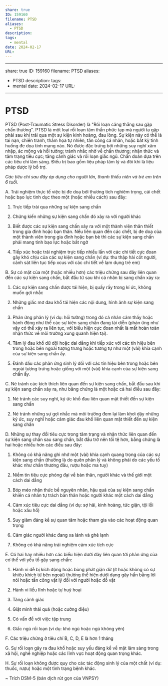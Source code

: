 ```yaml
---
share: true
ID: 159160
filename: PTSD
aliases:
  - PTSD
description: 
tags:
  - mental
date: 2024-02-17
URL: 
---
```

---
share: true
ID: 159160
filename: PTSD
aliases:
  - PTSD
description: 
tags:
  - mental
date: 2024-02-17
URL:
---
# PTSD

PTSD (Post-Traumatic Stress Disorder) là "Rối loạn căng thẳng sau gặp chấn thương". PTSD là một loại rối loạn tâm thần phức tạp mà người ta gặp phải sau khi trải qua một sự kiện kinh hoàng, đau lòng. Sự kiện này có thể là tai nạn, chiến tranh, thảm họa tự nhiên, tấn công cá nhân, hoặc bất kỳ tình huống đe dọa tính mạng nào. Nó được đặc trưng bởi những suy nghĩ xâm nhập, ác mộng và hồi tưởng; tránh nhắc nhở về chấn thương; nhận thức và tâm trạng tiêu cực; tăng cảnh giác và rối loạn giấc ngủ. Chẩn đoán dựa trên các tiêu chí lâm sàng. Điều trị bao gồm liệu pháp tâm lý và đôi khi là liệu pháp dược lý bổ trợ.


*Các tiêu chí sau đây áp dụng cho người lớn, thanh thiếu niên và trẻ em trên 6 tuổi.*

A. Trải nghiệm thực tế việc bị đe doạ bởi thương tích nghiêm trọng, cái chết hoặc bạo lực tình dục theo một (hoặc nhiều cách) sau đây:

1. Trực tiếp trải qua những sự kiện sang chấn

2. Chứng kiến những sự kiện sang chấn đó xảy ra với người khác

3. Biết được các sự kiện sang chấn xảy ra với một thành viên thân thiết trong gia đình hoặc bạn thân. Nếu liên quan đến các chết, bị đe doạ của một thành viên trong gia đình hoặc bạn bè thì các sự kiện sang chấn phải mang tính bạo lực hoặc bất ngờ

4. Tiếp xúc hoặc trải nghiệm trực tiếp nhiều lần với các chi tiết cực đoan gây khó chịu của các sự kiện sang chấn (ví dụ: thu thập hài cốt người, cảnh sát liên tục tiếp xcus với các chi tiết về lạm dụng trẻ em)

B. Sự có mặt của một (hoặc nhiều hơn) các triệu chứng sau đây liên quan đến các sự kiện sang chấn, bắt đầu từ sau khi cá nhân bị sang chấn xảy ra:

1. Các sự kiện sang chấn được tái hiện, bị quấy rầy trong kí ức, không muốn gợi nhắc

2. Những giấc mơ đau khổ tái hiện các nội dung, hình ảnh sự kiện sang chấn

3. Phản ứng phân lý (ví dụ: hồi tưởng) trong đó cá nhân cảm thấy hoặc hành động như thể các sự kiện sang chấn đang tái diễn (phản ứng như vậy có thể xảy ra liên tục, với biểu hiện cực đoan nhất là mất hoàn toàn nhận thức về môi trường xung quanh hiện tại).

4. Tâm lý đau khổ dữ dội hoặc dai dẳng khi tiếp xúc với các tín hiệu bên trong hoặc bên ngoài tượng trưng hoặc tương tự như một (vài) khía cạnh của sự kiện sang chấn ấy.

5. Đánh dấu các phản ứng sinh lý đối với các tín hiệu bên trong hoặc bên ngoài tượng trưng hoặc giống với một (vài) khía cạnh của sự kiện sang chấn ấy.

C. Né tránh các kích thích liên quan đến sự kiện sang chấn, bắt đầu sau khi sự kiện sang chấn xảy ra, như bằng chứng là một hoặc cả hai điều sau đây:

1. Né tránh các suy nghĩ, ký ức khổ đau liên quan mật thiết đến sự kiện sang chấn

2. Né tránh những sự gợi nhắc mà môi trường đem lại làm khơi dậy những ký ức, suy nghĩ hoặc cảm giác đau khổ liên quan mật thiết đến sự kiện sang chấn

D. Những sự thay đổi tiêu cực trong tâm trạng và nhận thức liên quan đến sự kiện sang chấn sau sang chấn, bắt đầu trở nên tồi tệ hơn, bằng chứng là hai hoặc nhiều hơn các điều sau đây:

1. Không có khả năng ghi nhớ một (vài) khía cạnh quang trọng của các sự kiện sang chấn (thường là do quên phân lý và không phải do các yếu tố khác như chấn thương đầu, rượu hoặc ma tuy)

2. Niềm tin tiêu cực phóng đại về bản thân, người khác và thế giới một cách dai dẳng

3. Bóp méo nhận thức bề nguyên nhân, hậu quả của sự kiện sang chấn khiến cá nhân tự trách bản thân hoặc người khác một cách dai dẳng

4. Cảm xúc tiêu cực dai dẳng (ví dụ: sợ hãi, kinh hoàng, tức giận, tội lỗi hoặc xấu hổ)

5. Suy giảm đáng kể sự quan tâm hoặc tham gia vào các hoạt động quan trọng

6. Cảm giác người khác đang xa lánh và ghẻ lạnh

7. Không có khả năng trải nghiệm cảm xúc tích cực

E. Có hai hay nhiều hơn các biểu hiện dưới đây liên quan tới phản ứng của cơ thể với yếu tố gây sang chấn:

1. Hành vi dễ bị kích động hoặc bùng phát giận dữ (ít hoặc không có sự khiêu khích từ bên ngoài) thường thể hiện dưới dạng gây hấn bằng lời nói hoặc tấn công vật lý đối với người hoặc đồ vật

2. Hành vi liều lĩnh hoặc tự huỷ hoại

3. Tăng cảnh giác

4. Giật mình thái quá (hoặc cường điệu)

5. Có vấn đề với việc tập trung

6. Giấc ngủ rối loạn (ví dụ: khó ngủ hoặc ngủ không yên)

F. Các triệu chứng ở tiêu chí B, C, D, E là hơn 1 tháng

G. Sự rối loạn gây ra đau khổ hoặc suy yếu đáng kể về mặt lâm sàng trong xã hội, nghề nghiệp hoặc các lĩnh vực hoạt động quan trọng khác.

H. Sự rối loạn không được quy cho các tác động sinh lý của một chất (ví dụ: thuốc, rượu) hoặc một tình trạng bệnh khác.

~ Trích DSM-5 (bản dịch rút gọn của VNPSY)